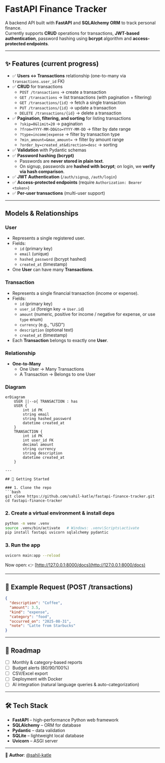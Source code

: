 # FastAPI Finance Tracker

A backend API built with **FastAPI** and **SQLAlchemy ORM** to track personal finance.  
Currently supports **CRUD** operations for transactions, **JWT-based authentication**, password hashing using **bcrypt** algorithm and **access-protected endpoints**.

---

## ✨ Features (current progress)

- ✅ **Users ↔ Transactions** relationship (one-to-many via `transactions.user_id` FK)
- ✅ **CRUD** for transactions
  - `POST /transactions` → create a transaction
  - `GET /transactions` → list transactions (with pagination + filtering)
  - `GET /transactions/{id}` → fetch a single transaction
  - `PUT /transactions/{id}` → update a transaction
  - `DELETE /transactions/{id}` → delete a transaction
- ✅ **Pagination, filtering, and sorting** for listing transactions  
  - `?skip=0&limit=20` → pagination  
  - `?from=YYYY-MM-DD&to=YYYY-MM-DD` → filter by date range  
  - `?type=income|expense` → filter by transaction type  
  - `?min_amount=&max_amount=` → filter by amount range  
  - `?order_by=created_at&direction=desc` → sorting
- ✅ **Validation** with Pydantic schemas
- ✅ **Password hashing (bcrypt)**  
  - Passwords are **never stored in plain text**.  
  - On signup, passwords are **hashed with bcrypt**; on login, we **verify via hash comparison**.
- ✅ **JWT Authentication** (`/auth/signup`, `/auth/login`)
- ✅ **Access-protected endpoints** (require `Authorization: Bearer <token>`)
- ✅ **Per-user transactions** (multi-user support) 

---

## Models & Relationships

### User
- Represents a single registered user.  
- Fields:  
  - `id` (primary key)  
  - `email` (unique)  
  - `hashed_password` (bcrypt hashed)  
  - `created_at` (timestamp)  
- One **User** can have many **Transactions**.

### Transaction
- Represents a single financial transaction (income or expense).  
- Fields:  
  - `id` (primary key)  
  - `user_id` (foreign key → `User.id`)  
  - `amount` (numeric, positive for income / negative for expense, or use `type` enum)  
  - `currency` (e.g., "USD")  
  - `description` (optional text)  
  - `created_at` (timestamp)  
- Each **Transaction** belongs to exactly one **User**.

### Relationship
- **One-to-Many**  
  - One User → Many Transactions  
  - A Transaction → Belongs to one User  

### Diagram
```mermaid
erDiagram
    USER ||--o{ TRANSACTION : has
    USER {
        int id PK
        string email
        string hashed_password
        datetime created_at
    }
    TRANSACTION {
        int id PK
        int user_id FK
        decimal amount
        string currency
        string description
        datetime created_at
    }

---

## 🚀 Getting Started

### 1. Clone the repo
```bash
git clone https://github.com/sahil-katle/fastapi-finance-tracker.git
cd fastapi-finance-tracker
```

### 2. Create a virtual environment & install deps
```bash
python -m venv .venv
source .venv/bin/activate   # Windows: .venv\Scripts\activate
pip install fastapi uvicorn sqlalchemy pydantic
```

### 3. Run the app
```bash
uvicorn main:app --reload
```

Now open: 👉 [http://127.0.0.1:8000/docs](http://127.0.0.1:8000/docs)

---

## 🧪 Example Request (POST /transactions)

```json
{
  "description": "Coffee",
  "amount": 3.5,
  "kind": "expense",
  "category": "food",
  "occurred_on": "2025-08-31",
  "note": "Latte from Starbucks"
}
```

---

## 📌 Roadmap
- [ ] Monthly & category-based reports  
- [ ] Budget alerts (80/90/100%)  
- [ ] CSV/Excel export  
- [ ] Deployment with Docker  
- [ ] AI integration (natural language queries & auto-categorization)  

---

## 🛠 Tech Stack

- **FastAPI** – high-performance Python web framework  
- **SQLAlchemy** – ORM for database  
- **Pydantic** – data validation  
- **SQLite** – lightweight local database  
- **Uvicorn** – ASGI server  

---

👤 **Author**: [@sahil-katle](https://github.com/sahil-katle)
